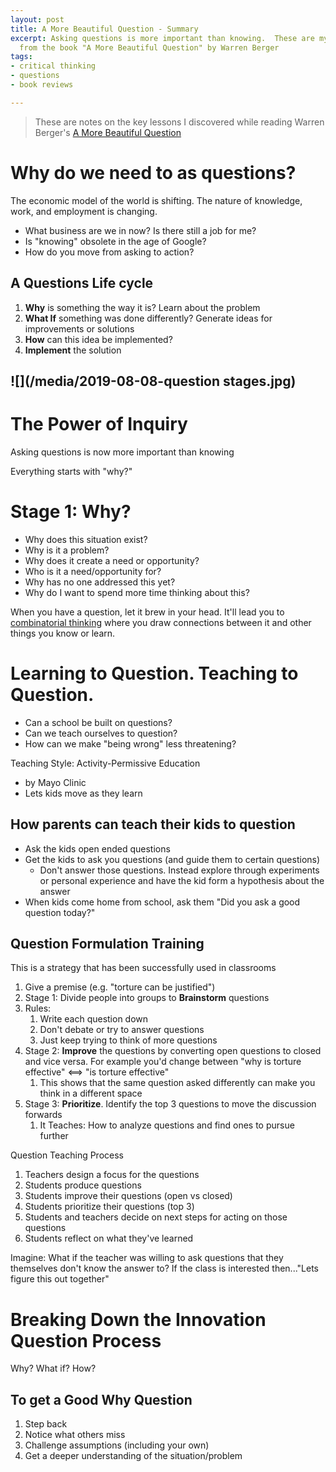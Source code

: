 ```yaml
---
layout: post
title: A More Beautiful Question - Summary
excerpt: Asking questions is more important than knowing.  These are my reading notes
  from the book "A More Beautiful Question" by Warren Berger
tags:
- critical thinking
- questions
- book reviews

---
```

> These are notes on the key lessons I discovered while reading Warren Berger's [A More Beautiful Question](https://www.amazon.com/More-Beautiful-Question-Inquiry-Breakthrough/dp/1632861054/)

# Why do we need to as questions?

The economic model of the world is shifting. The nature of knowledge, work, and employment is changing.

* What business are we in now? Is there still a job for me?
* Is "knowing" obsolete in the age of Google?
* How do you move from asking to action?

## A Questions Life cycle

1. **Why** is something the way it is? Learn about the problem
2. **What If** something was done differently? Generate ideas for improvements or solutions
3. **How** can this idea be implemented?
4. **Implement** the solution

## ![](/media/2019-08-08-question stages.jpg)

# The Power of Inquiry

Asking questions is now more important than knowing

Everything starts with "why?"

# Stage 1: Why?

* Why does this situation exist?
* Why is it a problem?
* Why does it create a need or opportunity?
* Who is it a need/opportunity for?
* Why has no one addressed this yet?
* Why do I want to spend more time thinking about this?

When you have a question, let it brew in your head.  It'll lead you to [combinatorial thinking](https://www.brainpickings.org/2013/08/14/how-einstein-thought-combinatorial-creativity/) where you draw connections between it and other things you know or learn.

# Learning to Question. Teaching to Question.

* Can a school be built on questions?
* Can we teach ourselves to question?
* How can we make "being wrong" less threatening?

Teaching Style: Activity-Permissive Education

* by Mayo Clinic
* Lets kids move as they learn

## How parents can teach their kids to question

* Ask the kids open ended questions
* Get the kids to ask you questions (and guide them to certain questions)
  * Don't answer those questions. Instead explore through experiments or personal experience and have the kid form a hypothesis about the answer
* When kids come home from school, ask them "Did you ask a good question today?"

## Question Formulation Training

This is a strategy that has been successfully used in classrooms 

1. Give a premise (e.g. "torture can be justified")
2. Stage 1: Divide people into groups to **Brainstorm** questions
3. Rules:
   1. Write each question down
   2. Don't debate or try to answer questions
   3. Just keep trying to think of more questions
4. Stage 2: **Improve** the questions by converting open questions to closed and vice versa. For example you'd change between "why is torture effective" <==> "is torture effective"
   1. This shows that the same question asked differently can make you think in a different space
5. Stage 3: **Prioritize**. Identify the top 3 questions to move the discussion forwards
   1. It Teaches: How to analyze questions and find ones to pursue further

Question Teaching Process

1. Teachers design a focus for the questions
2. Students produce questions
3. Students improve their questions (open vs closed)
4. Students prioritize their questions (top 3)
5. Students and teachers decide on next steps for acting on those questions
6. Students reflect on what they've learned

Imagine: What if the teacher was willing to ask questions that they themselves don't know the answer to?  If the class is interested then..."Lets figure this out together"

# Breaking Down the Innovation Question Process

Why? What if? How?

## To get a Good **Why** Question

1. Step back
2. Notice what others miss
3. Challenge assumptions (including your own)
4. Get a deeper understanding of the situation/problem